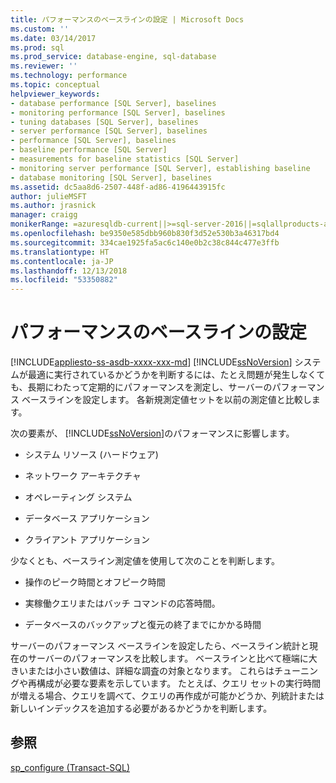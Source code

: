 ```yaml
---
title: パフォーマンスのベースラインの設定 | Microsoft Docs
ms.custom: ''
ms.date: 03/14/2017
ms.prod: sql
ms.prod_service: database-engine, sql-database
ms.reviewer: ''
ms.technology: performance
ms.topic: conceptual
helpviewer_keywords:
- database performance [SQL Server], baselines
- monitoring performance [SQL Server], baselines
- tuning databases [SQL Server], baselines
- server performance [SQL Server], baselines
- performance [SQL Server], baselines
- baseline performance [SQL Server]
- measurements for baseline statistics [SQL Server]
- monitoring server performance [SQL Server], establishing baseline
- database monitoring [SQL Server], baselines
ms.assetid: dc5aa8d6-2507-448f-ad86-4196443915fc
author: julieMSFT
ms.author: jrasnick
manager: craigg
monikerRange: =azuresqldb-current||>=sql-server-2016||=sqlallproducts-allversions||>=sql-server-linux-2017||=azuresqldb-mi-current
ms.openlocfilehash: be9350e585dbb960b830f3d52e530b3a46317bd4
ms.sourcegitcommit: 334cae1925fa5ac6c140e0b2c38c844c477e3ffb
ms.translationtype: HT
ms.contentlocale: ja-JP
ms.lasthandoff: 12/13/2018
ms.locfileid: "53350882"
---
```

# <a name="establish-a-performance-baseline"></a>パフォーマンスのベースラインの設定
[!INCLUDE[appliesto-ss-asdb-xxxx-xxx-md](../../includes/appliesto-ss-asdb-xxxx-xxx-md.md)]
  [!INCLUDE[ssNoVersion](../../includes/ssnoversion-md.md)] システムが最適に実行されているかどうかを判断するには、たとえ問題が発生しなくても、長期にわたって定期的にパフォーマンスを測定し、サーバーのパフォーマンス ベースラインを設定します。 各新規測定値セットを以前の測定値と比較します。  
  
 次の要素が、 [!INCLUDE[ssNoVersion](../../includes/ssnoversion-md.md)]のパフォーマンスに影響します。  
  
-   システム リソース (ハードウェア)  
  
-   ネットワーク アーキテクチャ  
  
-   オペレーティング システム  
  
-   データベース アプリケーション  
  
-   クライアント アプリケーション  
  
 少なくとも、ベースライン測定値を使用して次のことを判断します。  
  
-   操作のピーク時間とオフピーク時間  
  
-   実稼働クエリまたはバッチ コマンドの応答時間。  
  
-   データベースのバックアップと復元の終了までにかかる時間  
  
 サーバーのパフォーマンス ベースラインを設定したら、ベースライン統計と現在のサーバーのパフォーマンスを比較します。 ベースラインと比べて極端に大きいまたは小さい数値は、詳細な調査の対象となります。 これらはチューニングや再構成が必要な要素を示しています。 たとえば、クエリ セットの実行時間が増える場合、クエリを調べて、クエリの再作成が可能かどうか、列統計または新しいインデックスを追加する必要があるかどうかを判断します。  
  
## <a name="see-also"></a>参照  
 [sp_configure &#40;Transact-SQL&#41;](../../relational-databases/system-stored-procedures/sp-configure-transact-sql.md)  
  
  
